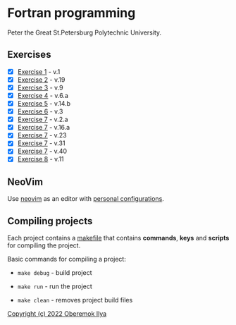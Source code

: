 # Fortran programming
Peter the Great St.Petersburg Polytechnic University.

## Exercises
- [x] [Exercise 1](https://github.com/Namakete/university-fortran/blob/main/ex.1.1/src/main.f90) - v.1
- [x] [Exercise 2](https://github.com/Namakete/university-fortran/blob/main/ex.2.19/src/main.f90) - v.19
- [x] [Exercise 3](https://github.com/Namakete/university-fortran/blob/main/ex.3.9/src/main.f90) - v.9
- [x] [Exercise 4](https://github.com/Namakete/university-fortran/blob/main/ex.4.6/src/main.f90) - v.6.a
- [x] [Exercise 5](https://github.com/Namakete/university-fortran/blob/main/ex.5.14.b/src/main.f90) - v.14.b
- [x] [Exercise 6](https://github.com/Namakete/university-fortran/blob/main/ex.6.3/src/main.f90) - v.3
- [x] [Exercise 7](https://github.com/Namakete/university-fortran/blob/main/ex.7/ex.7.2.a/src/main.f90) - v.2.a
- [x] [Exercise 7](https://github.com/Namakete/university-fortran/blob/main/ex.7/ex.7.16.a/src/main.f90) - v.16.a
- [x] [Exercise 7](https://github.com/Namakete/university-fortran/blob/main/ex.7/ex.7.23/src/main.f90) - v.23
- [x] [Exercise 7](https://github.com/Namakete/university-fortran/blob/main/ex.7/ex.7.31/src/main.f90) - v.31
- [x] [Exercise 7](https://github.com/Namakete/university-fortran/blob/main/ex.7/ex.7.40/src/main.f90) - v.40
- [x] [Exercise 8](https://github.com/Namakete/university-fortran/blob/main/ex.8.11/src/main.f90) - v.11

## NeoVim
Use [neovim](https://neovim.io/) as an editor with [personal configurations](https://github.com/Namakete/personal-dotfiles/tree/main/nvim).

## Compiling projects
Each project contains a [makefile](https://github.com/Namakete/university-fortran/blob/main/ex.1.1/Makefile) that contains **commands**, **keys** and **scripts** for compiling the project.

Basic commands for compiling a project:

- ```make debug``` - build project

- ```make run``` - run the project

- ```make clean``` - removes project build files


[Copyright (c) 2022 Oberemok Ilya](https://github.com/Namakete/university-fortran/blob/main/LICENCE.md)

